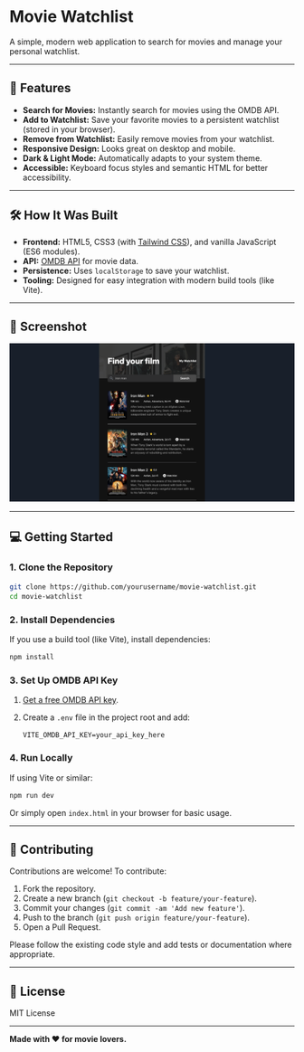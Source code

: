 # Movie Watchlist

A simple, modern web application to search for movies and manage your personal watchlist.

---

## 🚀 Features

- **Search for Movies:** Instantly search for movies using the OMDB API.
- **Add to Watchlist:** Save your favorite movies to a persistent watchlist (stored in your browser).
- **Remove from Watchlist:** Easily remove movies from your watchlist.
- **Responsive Design:** Looks great on desktop and mobile.
- **Dark & Light Mode:** Automatically adapts to your system theme.
- **Accessible:** Keyboard focus styles and semantic HTML for better accessibility.

---

## 🛠️ How It Was Built

- **Frontend:** HTML5, CSS3 (with [Tailwind CSS](https://tailwindcss.com/)), and vanilla JavaScript (ES6 modules).
- **API:** [OMDB API](https://www.omdbapi.com/) for movie data.
- **Persistence:** Uses `localStorage` to save your watchlist.
- **Tooling:** Designed for easy integration with modern build tools (like Vite).

---

## 📸 Screenshot

![Movie Watchlist Screenshot](/screenshot.png)

---

## 💻 Getting Started

### 1. Clone the Repository

```bash
git clone https://github.com/yourusername/movie-watchlist.git
cd movie-watchlist
```

### 2. Install Dependencies

If you use a build tool (like Vite), install dependencies:

```bash
npm install
```

### 3. Set Up OMDB API Key

1. [Get a free OMDB API key](https://www.omdbapi.com/apikey.aspx).
2. Create a `.env` file in the project root and add:

    ```
    VITE_OMDB_API_KEY=your_api_key_here
    ```

### 4. Run Locally

If using Vite or similar:

```bash
npm run dev
```

Or simply open `index.html` in your browser for basic usage.

---

## 🤝 Contributing

Contributions are welcome! To contribute:

1. Fork the repository.
2. Create a new branch (`git checkout -b feature/your-feature`).
3. Commit your changes (`git commit -am 'Add new feature'`).
4. Push to the branch (`git push origin feature/your-feature`).
5. Open a Pull Request.

Please follow the existing code style and add tests or documentation where appropriate.

---

## 📄 License

MIT License

---

**Made with ❤️ for movie lovers.**